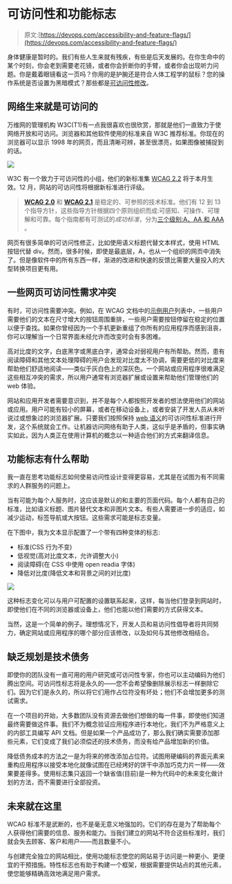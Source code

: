 # 可访问性和功能标志

> 原文:[https://devops.com/accessibility-and-feature-flags/](https://devops.com/accessibility-and-feature-flags/)

身体健康是暂时的。我们有些人生来就有残疾，有些是后天发展的。在你生命中的某个时刻，你会老到需要老花镜，或者你会折断你的手臂，或者你会出现听力问题。你是戴着眼镜看这一页吗？你用的是护腕还是符合人体工程学的鼠标？您的操作系统是否设置为黑暗模式？那些都是[可访问性修改](https://devops.com/?s=accessibility)。

## 网络生来就是可访问的

万维网的管理机构 W3C(T1)有一点我很喜欢也很欣赏，那就是他们一直致力于使网络开放和可访问。浏览器和其他软件使用的标准来自 W3C 推荐标准。你现在的浏览器可以显示 1998 年的网页，而且清晰可辨，甚至很漂亮，如果图像被捕捉到的话。

![](../Images/f0b0cf70efe1b8fe07bfdac1c92b063f.png)

W3C 有一个致力于可访问性的小组，他们的新标准集 [WCAG 2.2](https://www.w3.org/WAI/standards-guidelines/wcag/new-in-22/) 将于本月生效。12 月，网站的可访问性将根据新标准进行评级。

> [**WCAG 2.0**](https://www.w3.org/TR/WCAG20/) 和 [**WCAG 2.1**](https://www.w3.org/TR/WCAG21/) 是稳定的、可参照的技术标准。他们有 12 到 13 个指导方针，这些指导方针根据四个原则组织而成:可感知、可操作、可理解和可靠。每个指南都有可测试的*成功标准*，分为[三个级别:A、AA 和 AAA](https://www.w3.org/WAI/WCAG21/Understanding/conformance#levels) 。

网页有很多简单的可访问性修正，比如使用语义标题代替文本样式，使用 HTML 按钮代替 div。然而，很多时候，即使是最底层，A，也从一个组织的网页中消失了。但是像软件中的所有东西一样，渐进的改进和快速的反馈比需要大量投入的大型转换项目更有用。

## 一些网页可访问性需求冲突

有时，可访问性需要冲突。例如，在 WCAG 文档中的[示例用户](https://www.w3.org/WAI/people-use-web/user-stories/)列表中，一些用户需要他们的文本在尺寸增大的按钮周围重排，一些用户需要按钮停留在稳定的位置以便于查找。如果你曾经因为一个手机更新重组了你所有的应用程序而感到沮丧，你可以理解当一个日常界面未经允许而改变时会有多困难。

高对比度的文字，白底黑字或黑底白字，通常会对弱视用户有所帮助。然而，患有阅读障碍和其他文本处理障碍的用户会发现对比度太不协调，需要更低的对比度来帮助他们舒适地阅读——类似于灰白色上的深灰色。一个网站或应用程序很难满足这些相互冲突的需求，所以用户通常有浏览器扩展或设置来帮助他们管理他们的 web 体验。

网站和应用开发者需要意识到，并不是每个人都按照开发者的想法使用他们的网站或应用。用户可能有较小的屏幕，或者在移动设备上，或者安装了开发人员从未听说过或想象过的浏览器扩展。只要我们按照保持 [web 语义](https://en.wikipedia.org/wiki/Semantic_Web)的可访问性标准进行开发，这个系统就会工作。让机器访问网络有助于人类，这似乎是矛盾的，但事实确实如此，因为人类正在使用计算机的概念以一种适合他们的方式来翻译信息。

## 功能标志有什么帮助

我一直在思考功能标志如何使易访问性设计变得更容易，尤其是在试图为有不同需求的人群服务的问题上。

当有可能为每个人服务时，这应该是默认的和主要的页面代码。每个人都有自己的标准，比如语义标题、图片替代文本和非图片文本。有些人需要进一步的适应，如减少运动，标签导航或大按钮。这些需求可能是标志变量。

在下图中，我为文本显示配置了一个带有四种变体的标志:

*   标准(CSS 行为不变)
*   低视觉(高对比度文本，允许调整大小)
*   阅读障碍(在 CSS 中使用 open readia 字体)
*   降低对比度(降低文本和背景之间的对比度)

![](../Images/3c502dc6b8ba145915c507a60ac9ca0d.png)

这种标志变化可以与用户可配置的设置联系起来，这样，每当他们登录到网站时，即使他们在不同的浏览器或设备上，他们也能以他们需要的方式获得文本。

当然，这是一个简单的例子。理想情况下，开发人员和易访问性倡导者将共同努力，确定网站或应用程序的哪个部分应该修改，以及如何与其他修改相结合。

## 缺乏规划是技术债务

即使你的团队没有一直可用的用户研究或可访问性专家，你也可以主动编码为他们腾出空间。可访问性标志将是永久的——您不会希望像删除展示标志一样删除它们。因为它们是永久的，所以将它们用作占位符没有坏处；他们不会增加更多的测试需求。

在一个项目的开始，大多数团队没有资源去做他们想做的每一件事，即使他们知道最终需要做这件事。我们不为概念验证应用程序进行本地化，我们不为严格意义上的内部工具编写 API 文档。但是如果一个产品成功了，那么我们确实需要添加那些元素，它们变成了我们必须偿还的技术债务，而没有给产品增加新的价值。

降低债务成本的方法之一是为将来的修改添加占位符。试图用硬编码的界面元素来重构应用程序以接受本地化就像试图在已经烤好的饼干中添加巧克力片一样——效果要差得多。使用标志集只返回一个缺省值(目前)是一种为代码中的未来变化做计划的方法，而不需要进行全部投资。

## 未来就在这里

WCAG 标准不是武断的，也不是毫无意义地强加的。它们的存在是为了帮助每个人获得他们需要的信息、服务和能力。当我们建立的网站不符合这些标准时，我们就会失去顾客、客户和用户——而且数量不小。

与创建完全独立的网站相比，使用功能标志使您的网站易于访问是一种更小、更便宜的干预措施。特性标志也有助于构建一个框架，根据需要提供站点的其他元素，使您能够精确高效地满足用户需求。